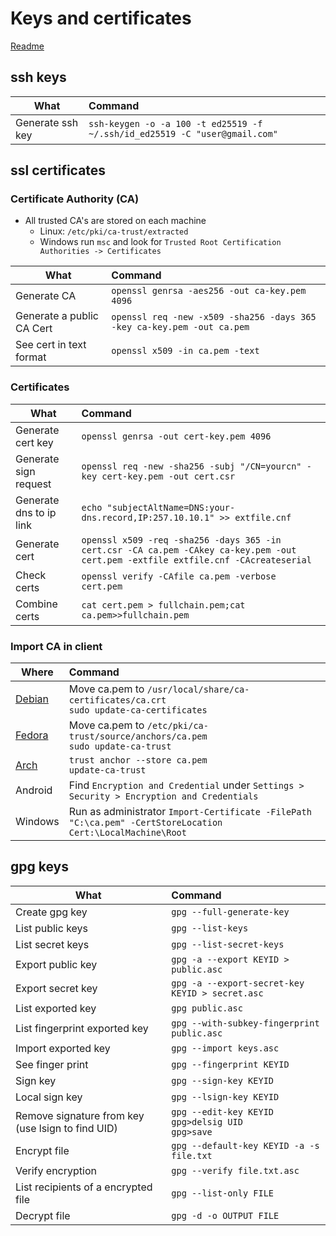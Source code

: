 # Keys and certificates
[Readme](../README.md)

## ssh keys

| What             | Command                                                                        |
| ---------------- | :----------------------------------------------------------------------------- |
| Generate ssh key | ```ssh-keygen -o -a 100 -t ed25519 -f ~/.ssh/id_ed25519 -C "user@gmail.com"``` |

## ssl certificates

### Certificate Authority (CA)

- All trusted CA's are stored on each machine
  - Linux:  ```/etc/pki/ca-trust/extracted```
  - Windows run ```msc``` and look for ```Trusted Root Certification Authorities -> Certificates```


| What                      | Command                                                                    |
| ------------------------- | :------------------------------------------------------------------------- |
| Generate CA               | ```openssl genrsa -aes256 -out ca-key.pem 4096```                          |
| Generate a public CA Cert | ```openssl req -new -x509 -sha256 -days 365 -key ca-key.pem -out ca.pem``` |
| See cert in text format   | ```openssl x509 -in ca.pem -text```                                        |



### Certificates

| What                    | Command                                                                                                                                |
| ----------------------- | :------------------------------------------------------------------------------------------------------------------------------------- |
| Generate cert key       | ```openssl genrsa -out cert-key.pem 4096```                                                                                            |
| Generate sign request   | ```openssl req -new -sha256 -subj "/CN=yourcn" -key cert-key.pem -out cert.csr```                                                      |
| Generate dns to ip link | ```echo "subjectAltName=DNS:your-dns.record,IP:257.10.10.1" >> extfile.cnf```                                                          |
| Generate cert           | ```openssl x509 -req -sha256 -days 365 -in cert.csr -CA ca.pem -CAkey ca-key.pem -out cert.pem -extfile extfile.cnf -CAcreateserial``` |
| Check  certs            | ```openssl verify -CAfile ca.pem -verbose cert.pem```                                                                                  |
| Combine certs           | ```cat cert.pem > fullchain.pem;cat ca.pem>>fullchain.pem```                                                                           |



### Import CA in client
| Where                                                                                       | Command                                                                                                        |
| ------------------------------------------------------------------------------------------- | :------------------------------------------------------------------------------------------------------------- |
| [Debian](https://wiki.debian.org/Self-Signed_Certificate)                                   | Move ca.pem to ```/usr/local/share/ca-certificates/ca.crt``` <br> ```sudo update-ca-certificates```            |
| [Fedora](https://docs.fedoraproject.org/en-US/quick-docs/using-shared-system-certificates/) | Move ca.pem to ```/etc/pki/ca-trust/source/anchors/ca.pem``` <br> ```sudo update-ca-trust```                   |
| [Arch](https://wiki.archlinux.org/title/User:Grawity/Adding_a_trusted_CA_certificate)       | ```trust anchor --store ca.pem``` <br> ```update-ca-trust```                                                   |
| Android                                                                                     | Find ```Encryption and Credential```   under ```Settings > Security > Encryption and Credentials```            |
| Windows                                                                                     | Run as administrator ```Import-Certificate -FilePath "C:\ca.pem" -CertStoreLocation Cert:\LocalMachine\Root``` |


## gpg keys

| What                                              | Command                                                                   |
| ------------------------------------------------- | :------------------------------------------------------------------------ |
| Create gpg key                                    | ```gpg --full-generate-key```                                             |
| List public keys                                  | ```gpg --list-keys```                                                     |
| List secret keys                                  | ```gpg --list-secret-keys```                                              |
| Export public key                                 | ```gpg -a --export KEYID > public.asc```                                  |
| Export secret key                                 | ```gpg -a --export-secret-key KEYID > secret.asc```                       |
| List exported key                                 | ```gpg public.asc```                                                      |
| List fingerprint exported key                     | ```gpg --with-subkey-fingerprint public.asc```                            |
| Import exported key                               | ```gpg --import keys.asc```                                               |
| See finger print                                  | ```gpg --fingerprint KEYID```                                             |
| Sign key                                          | ```gpg --sign-key KEYID```                                                |
| Local sign key                                    | ```gpg --lsign-key KEYID```                                               |
| Remove signature from key (use lsign to find UID) | ```gpg --edit-key KEYID``` <br> ```gpg>delsig UID```  <br> ```gpg>save``` |
| Encrypt file                                      | ```gpg --default-key KEYID -a -s file.txt```                              |
| Verify encryption                                 | ```gpg --verify file.txt.asc```                                           |
| List recipients of a encrypted file               | ```gpg --list-only FILE```                                                |
| Decrypt file                                      | ```gpg -d -o OUTPUT FILE```                                               |


